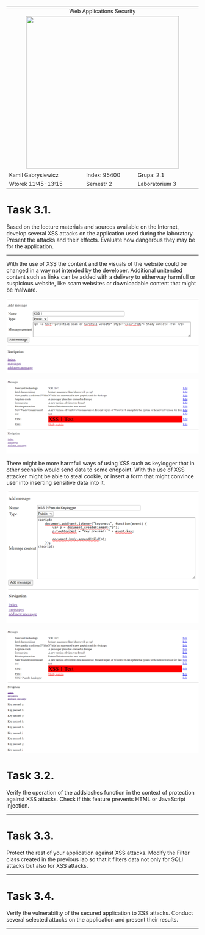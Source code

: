 <table align='center'>
  <tr> <td colspan='3' align='center' width='884px'> Web Applications Security </td> </tr>
  <tr> <td colspan="3" align='center'> <img src='https://github.com/Gabrysiewicz/Programowanie-aplikacji-w-chmurze-obliczeniowe/blob/main/logo_politechniki_lubelskiej.jpg' width="400px" height="400px"></td> </tr>
  <tr> <td> Kamil Gabrysiewicz </td> <td> Index: 95400 </td> <td> Grupa: 2.1 </td> </tr>  
  <tr> <td> Wtorek 11:45-13:15 </td> <td> Semestr 2 </td> <td>Laboratorium 3</td></tr>  
</table>

# Task 3.1.
Based on the lecture materials and sources available on the Internet, develop several XSS
attacks on the application used during the laboratory. Present the attacks and their effects.
Evaluate how dangerous they may be for the application.
<hr/>
With the use of XSS the content and the visuals of the website could be changed in a way not intended by the developer.
Additional unitended content such as links can be added with a delivery to eitherway harmfull or suspicious website, 
like scam websites or downloadable content that might be malware.

![Task 3.1a](https://github.com/Gabrysiewicz/S9_Web-Applications-Security/blob/lab3/img/Task3_1a.png)

![Task 3.1b](https://github.com/Gabrysiewicz/S9_Web-Applications-Security/blob/lab3/img/Task3_1b.png)

There might be more harmfull ways of using XSS such as keylogger that in other scenario would send data to some endpoint.
With the use of XSS attacker might be able to steal cookie, or insert a form that might convince user into inserting sensitive data
into it.

![Task 3.1c](https://github.com/Gabrysiewicz/S9_Web-Applications-Security/blob/lab3/img/Task3_1c.png)

![Task 3.1d](https://github.com/Gabrysiewicz/S9_Web-Applications-Security/blob/lab3/img/Task3_1d.png)

# Task 3.2.
Verify the operation of the addslashes function in the context of protection against XSS
attacks. Check if this feature prevents HTML or JavaScript injection.
<hr/>

# Task 3.3.
Protect the rest of your application against XSS attacks. Modify the Filter class created in
the previous lab so that it filters data not only for SQLI attacks but also for XSS attacks.
<hr/>

# Task 3.4.
Verify the vulnerability of the secured application to XSS attacks. Conduct several selected
attacks on the application and present their results.
<hr/>

